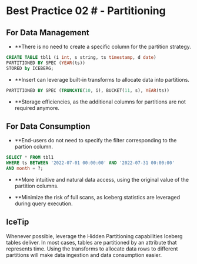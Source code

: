 #  Best Practice 02 # - Partitioning

## For Data Management

- **There is no need to create a specific column for the partition strategy.

```sql
CREATE TABLE tbl1 (i int, s string, ts timestamp, d date)
PARTITIONED BY SPEC (YEAR(ts))
STORED by ICEBERG; 
```

- **Insert can leverage built-in transforms to allocate data into partitions.

```sql
PARTITIONED BY SPEC (TRUNCATE(10, i), BUCKET(11, s), YEAR(ts))
```

- **Storage efficiencies, as the additional columns for partitions are not required anymore. 

## For Data Consumption

- **End-users do not need to specify the filter corresponding to the partion column. 

```sql
SELECT * FROM tbl1
WHERE ts BETWEEN '2022-07-01 00:00:00' AND '2022-07-31 00:00:00'
AND month = ?;
```

- **More intuitive and natural data access, using the original value of the partition columns.

- **Minimize the risk of full scans, as Iceberg statistics are leveraged during query execution. 

## IceTip
Whenever possible, leverage the Hidden Partitioning capabilities Iceberg tables deliver. In most cases, tables are partitioned by an attribute that represents time. 
Using the transforms to allocate data rows to different partitions will make data ingestion and data consumption easier.
